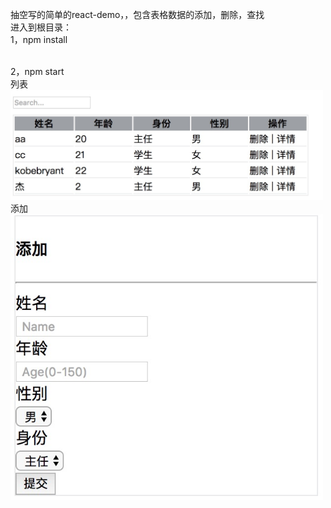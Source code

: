 抽空写的简单的react-demo，，包含表格数据的添加，删除，查找
<br/>
进入到根目录：
<br/>
1，npm install

<br/>
2，npm start

<br/>
列表
<img src="https://github.com/Jey100/my-react-demo/blob/master/public/table.png" width="500" alt="gh-pages branch setting">

<br/>
添加
<img src="https://github.com/Jey100/my-react-demo/blob/master/public/add.png" width="500" alt="gh-pages branch setting">
